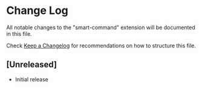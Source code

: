 # Change Log

All notable changes to the "smart-command" extension will be documented in this file.

Check [Keep a Changelog](http://keepachangelog.com/) for recommendations on how to structure this file.

## [Unreleased]

- Initial release